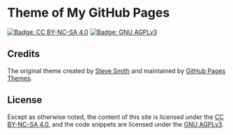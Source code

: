 # Theme of My GitHub Pages

[![Badge: CC BY-NC-SA 4.0]](/licenses/by-nc-sa-4.0.txt)
[![Badge: GNU AGPLv3]](/licenses/agpl-3.0.txt)

[Badge: CC BY-NC-SA 4.0]: https://img.shields.io/badge/License-CC%20BY--NC--SA%204.0-orange.svg
[Badge: GNU AGPLv3]: https://img.shields.io/badge/License-GNU%20AGPL--3.0-darkmagenta.svg

## Credits

The original theme created by [Steve Smith] and maintained by [GitHub Pages Themes].

[Steve Smith]: https://github.com/orderedlist/modernist
[GitHub Pages Themes]: https://github.com/pages-themes/modernist

## License

Except as otherwise noted,
the content of this site is licensed under the [CC BY-NC-SA 4.0],
and the code snippets are licensed under the [GNU AGPLv3].

[CC BY-NC-SA 4.0]: https://creativecommons.org/licenses/by-nc-sa/4.0/ "Creative Commons Attribution-NonCommercial-ShareAlike 4.0 International License"
[GNU AGPLv3]: https://www.gnu.org/licenses/agpl-3.0.html "GNU Affero General Public License Version 3"
